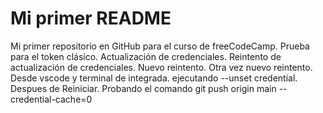 # Mi primer README
Mi primer repositorio en GitHub para el curso de freeCodeCamp.
Prueba para el token clásico.
Actualización de credenciales.
Reintento de actualización de credenciales.
Nuevo reintento.
Otra vez nuevo reintento.
Desde vscode y terminal de integrada.
ejecutando --unset credential.
Despues de Reiniciar.
Probando el comando git push origin main --credential-cache=0